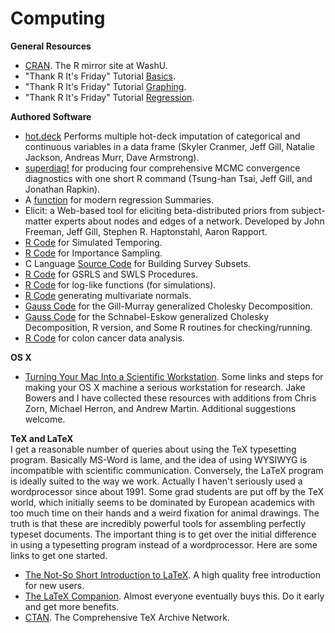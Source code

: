 # Computing
<b>General Resources</b>
<ul style="list-style-type:disc">
<li><a href="http://cran.wustl.edu/">CRAN</a>. The R mirror site at WashU.</li>
<li>"Thank R It's Friday" Tutorial <a href="https://github.com/jgill22/computing/blob/master/trif1.pdf">Basics</a>.</li>
<li>"Thank R It's Friday" Tutorial <a href="https://github.com/jgill22/computing/blob/master/trif2.pdf">Graphing</a>.</li>
<li>"Thank R It's Friday" Tutorial <a href="https://github.com/jgill22/computing/blob/master/trif3.pdf">Regression</a>.</li>
</ul>

<b>Authored Software</b>
  <ul style="list-style-type:disc">
  <li><a href="https://cran.r-project.org/web/packages/hot.deck/index.html">hot.deck</a> Performs multiple hot-deck imputation of categorical and continuous variables in a data frame (Skyler Cranmer, Jeff Gill, Natalie Jackson, Andreas Murr, Dave Armstrong).</li>
    <li><a href="https://cran.r-project.org/web/packages/superdiag/index.html">superdiag!</a> for producing four comprehensive MCMC convergence diagnostics with one short R command (Tsung-han Tsai, Jeff Gill, and Jonathan Rapkin).</li>
  <li>A <a href="https://github.com/jgill22/computing/blob/master/graph.summary.r.txt">function</a> for modern regression Summaries.</a></li>
<li>Elicit: a Web-based tool for eliciting beta-distributed priors from subject-matter experts about nodes and edges of a network. Developed by John Freeman, Jeff Gill, Stephen R. Haptonstahl, Aaron Rapport.</li>
<li><a href="https://github.com/jgill22/computing/blob/master/ladders.s.txt">R Code</a> for Simulated Temporing.</li>
<li><a href="https://github.com/jgill22/computing/blob/master/sir4.txt">R Code</a> for Importance Sampling.</li>
<li>C Language <a href="https://github.com/jgill22/computing/blob/master/getter.txt">Source Code</a> for Building Survey Subsets.</li>
<li><a href="https://github.com/jgill22/computing/blob/master/gsrls.splus4_.txt">R Code</a> for GSRLS and SWLS Procedures.</li>
<li><a href="https://github.com/jgill22/computing/blob/master/ll.functions.s.txt">R Code</a> for log-like functions (for simulations).</li>
<li><a href="https://github.com/jgill22/computing/blob/master/rmultnorm.s.txt">R Code</a> generating multivariate normals.</li>
<li><a href="https://github.com/jgill22/computing/blob/master/gmchol.g.txt">Gauss Code</a> for the Gill-Murray generalized Cholesky Decomposition.</li>
<li><a href="https://github.com/jgill22/computing/blob/master/sechol.g.txt">Gauss Code</a> for the Schnabel-Eskow generalized Cholesky Decomposition, R version, and Some R routines for checking/running.</li>
<li><a href="https://github.com/jgill22/computing/blob/master/tobit.colon_.r.txt">R Code</a> for colon cancer data analysis.</li>
</ul>
<b>OS X</b>
<ul style="list-style-type:disc">
<li><a href="https://github.com/jgill22/computing/blob/master/install.mac4_.txt">Turning Your Mac Into a Scientific Workstation</a>. Some links and steps for making your OS X machine a serious workstation for research. Jake Bowers and I have collected these resources with additions from Chris Zorn, Michael Herron, and Andrew Martin. Additional suggestions welcome.</li>
</ul>
<b>TeX and LaTeX</b><br>
I get a reasonable number of queries about using the TeX typesetting program. Basically MS-Word is lame, and the idea of using WYSIWYG is incompatible with scientific communication. Conversely, the LaTeX program is ideally suited to the way we work. Actually I haven't seriously used a wordprocessor since about 1991. Some grad students are put off by the TeX world, which initially seems to be dominated by European academics with too much time on their hands and a weird fixation for animal drawings. The truth is that these are incredibly powerful tools for assembling perfectly typeset documents. The important thing is to get over the initial difference in using a typesetting program instead of a wordprocessor. Here are some links to get one started.
<ul style="list-style-type:disc">
<li><a href="https://github.com/jgill22/computing/blob/master/lshort.pdf">The Not-So Short Introduction to LaTeX</a>. A high quality free introduction for new users.</li>
<li><a href="https://www.amazon.com/LaTeX-Companion-Techniques-Computer-Typesetting/dp/0201362996/ref=sr_1_1/002-1116910-3882468?ie=UTF8&s=books&qid=1182317941&sr=8-1">The LaTeX Companion</a>. Almost everyone eventually buys this. Do it early and get more benefits.</li>
  <li><a href="https://ctan.org/">CTAN</a>. The Comprehensive TeX Archive Network.</li>
</ul>
